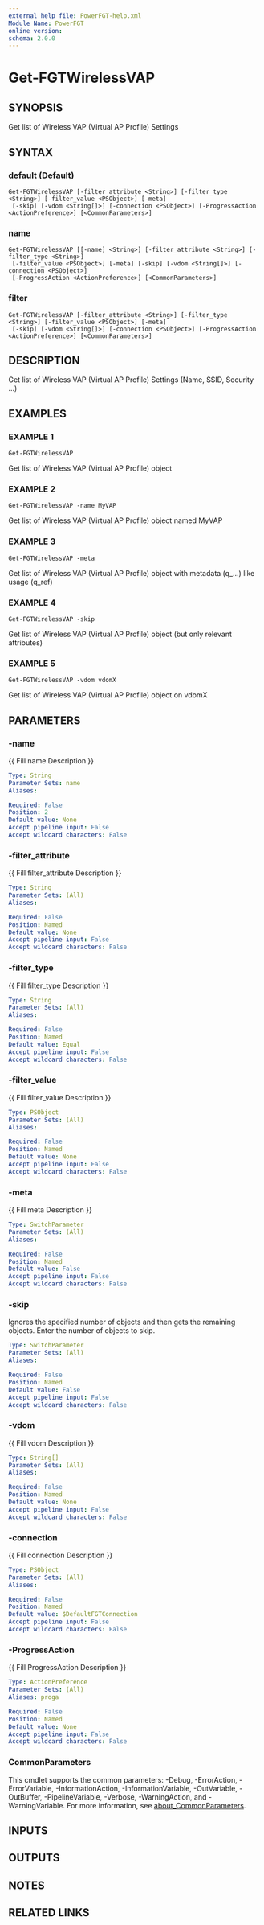 ```yaml
---
external help file: PowerFGT-help.xml
Module Name: PowerFGT
online version:
schema: 2.0.0
---
```


# Get-FGTWirelessVAP

## SYNOPSIS
Get list of Wireless VAP (Virtual AP Profile) Settings

## SYNTAX

### default (Default)
```
Get-FGTWirelessVAP [-filter_attribute <String>] [-filter_type <String>] [-filter_value <PSObject>] [-meta]
 [-skip] [-vdom <String[]>] [-connection <PSObject>] [-ProgressAction <ActionPreference>] [<CommonParameters>]
```

### name
```
Get-FGTWirelessVAP [[-name] <String>] [-filter_attribute <String>] [-filter_type <String>]
 [-filter_value <PSObject>] [-meta] [-skip] [-vdom <String[]>] [-connection <PSObject>]
 [-ProgressAction <ActionPreference>] [<CommonParameters>]
```

### filter
```
Get-FGTWirelessVAP [-filter_attribute <String>] [-filter_type <String>] [-filter_value <PSObject>] [-meta]
 [-skip] [-vdom <String[]>] [-connection <PSObject>] [-ProgressAction <ActionPreference>] [<CommonParameters>]
```

## DESCRIPTION
Get list of Wireless VAP (Virtual AP Profile) Settings (Name, SSID, Security ...)

## EXAMPLES

### EXAMPLE 1
```
Get-FGTWirelessVAP
```

Get list of Wireless VAP (Virtual AP Profile) object

### EXAMPLE 2
```
Get-FGTWirelessVAP -name MyVAP
```

Get list of Wireless VAP (Virtual AP Profile) object named MyVAP

### EXAMPLE 3
```
Get-FGTWirelessVAP -meta
```

Get list of Wireless VAP (Virtual AP Profile) object with metadata (q_...) like usage (q_ref)

### EXAMPLE 4
```
Get-FGTWirelessVAP -skip
```

Get list of Wireless VAP (Virtual AP Profile) object (but only relevant attributes)

### EXAMPLE 5
```
Get-FGTWirelessVAP -vdom vdomX
```

Get list of Wireless VAP (Virtual AP Profile) object on vdomX

## PARAMETERS

### -name
{{ Fill name Description }}

```yaml
Type: String
Parameter Sets: name
Aliases:

Required: False
Position: 2
Default value: None
Accept pipeline input: False
Accept wildcard characters: False
```

### -filter_attribute
{{ Fill filter_attribute Description }}

```yaml
Type: String
Parameter Sets: (All)
Aliases:

Required: False
Position: Named
Default value: None
Accept pipeline input: False
Accept wildcard characters: False
```

### -filter_type
{{ Fill filter_type Description }}

```yaml
Type: String
Parameter Sets: (All)
Aliases:

Required: False
Position: Named
Default value: Equal
Accept pipeline input: False
Accept wildcard characters: False
```

### -filter_value
{{ Fill filter_value Description }}

```yaml
Type: PSObject
Parameter Sets: (All)
Aliases:

Required: False
Position: Named
Default value: None
Accept pipeline input: False
Accept wildcard characters: False
```

### -meta
{{ Fill meta Description }}

```yaml
Type: SwitchParameter
Parameter Sets: (All)
Aliases:

Required: False
Position: Named
Default value: False
Accept pipeline input: False
Accept wildcard characters: False
```

### -skip
Ignores the specified number of objects and then gets the remaining objects.
Enter the number of objects to skip.

```yaml
Type: SwitchParameter
Parameter Sets: (All)
Aliases:

Required: False
Position: Named
Default value: False
Accept pipeline input: False
Accept wildcard characters: False
```

### -vdom
{{ Fill vdom Description }}

```yaml
Type: String[]
Parameter Sets: (All)
Aliases:

Required: False
Position: Named
Default value: None
Accept pipeline input: False
Accept wildcard characters: False
```

### -connection
{{ Fill connection Description }}

```yaml
Type: PSObject
Parameter Sets: (All)
Aliases:

Required: False
Position: Named
Default value: $DefaultFGTConnection
Accept pipeline input: False
Accept wildcard characters: False
```

### -ProgressAction
{{ Fill ProgressAction Description }}

```yaml
Type: ActionPreference
Parameter Sets: (All)
Aliases: proga

Required: False
Position: Named
Default value: None
Accept pipeline input: False
Accept wildcard characters: False
```

### CommonParameters
This cmdlet supports the common parameters: -Debug, -ErrorAction, -ErrorVariable, -InformationAction, -InformationVariable, -OutVariable, -OutBuffer, -PipelineVariable, -Verbose, -WarningAction, and -WarningVariable. For more information, see [about_CommonParameters](http://go.microsoft.com/fwlink/?LinkID=113216).

## INPUTS

## OUTPUTS

## NOTES

## RELATED LINKS
